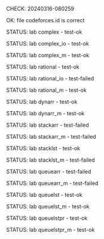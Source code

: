 CHECK: 20240316-080259
OK: file codeforces.id is correct
STATUS: lab complex - test-ok
STATUS: lab complex_io - test-ok
STATUS: lab complex_m - test-ok
STATUS: lab rational - test-ok
STATUS: lab rational_io - test-failed
STATUS: lab rational_m - test-ok
STATUS: lab dynarr - test-ok
STATUS: lab dynarr_m - test-ok
STATUS: lab stackarr - test-failed
STATUS: lab stackarr_m - test-failed
STATUS: lab stacklst - test-ok
STATUS: lab stacklst_m - test-failed
STATUS: lab queuearr - test-failed
STATUS: lab queuearr_m - test-failed
STATUS: lab queuelst - test-ok
STATUS: lab queuelst_m - test-ok
STATUS: lab queuelstpr - test-ok
STATUS: lab queuelstpr_m - test-ok
